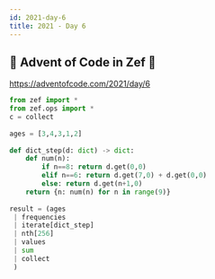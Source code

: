 ```yaml
---
id: 2021-day-6
title: 2021 - Day 6
---
```


  
  
## 🎄 Advent of Code in Zef 🎄  
  
https://adventofcode.com/2021/day/6  
  
  
```python  
from zef import *  
from zef.ops import *  
c = collect  
  
ages = [3,4,3,1,2]  
  
def dict_step(d: dict) -> dict:  
    def num(n):  
        if n==8: return d.get(0,0)  
        elif n==6: return d.get(7,0) + d.get(0,0)  
        else: return d.get(n+1,0)  
    return {n: num(n) for n in range(9)}  
  
result = (ages   
 | frequencies   
 | iterate[dict_step]   
 | nth[256]   
 | values   
 | sum   
 | collect  
 )  
```  
  
